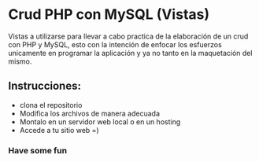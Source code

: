 # Crud PHP con MySQL (Vistas)
Vistas a utilizarse para llevar a cabo practica de la elaboración de un crud con PHP y MySQL, esto con la intención de enfocar los esfuerzos unicamente en programar la aplicación y  ya no tanto en la maquetación del mismo.

## Instrucciones:
- clona el repositorio
- Modifica los archivos de manera adecuada
- Montalo en un servidor web local o en un hosting
- Accede a tu sitio web =)

### Have some fun